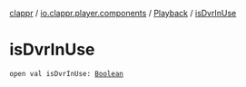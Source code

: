 [clappr](../../index.md) / [io.clappr.player.components](../index.md) / [Playback](index.md) / [isDvrInUse](./is-dvr-in-use.md)

# isDvrInUse

`open val isDvrInUse: `[`Boolean`](https://kotlinlang.org/api/latest/jvm/stdlib/kotlin/-boolean/index.html)